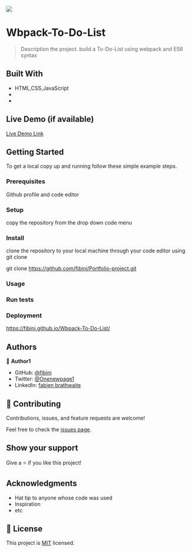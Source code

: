 ![](https://img.shields.io/badge/Microverse-blueviolet)

# Wbpack-To-Do-List

> Description the project.
build a To-Do-List using webpack and ES6 syntax


## Built With

- HTML,CSS,JavaScript
- 
- 

## Live Demo (if available)

[Live Demo Link]()


## Getting Started


To get a local copy up and running follow these simple example steps.

### Prerequisites
Github profile and code editor

### Setup
copy the repository from the drop down code menu

### Install
clone the repository to your local machine through your code editor using git clone

git clone https://github.com/fibini/Portfolio-project.git

### Usage

### Run tests

### Deployment
https://fibini.github.io/Wbpack-To-Do-List/



## Authors

👤 **Author1**

- GitHub: [@fibini](https://github.com/fibini)
- Twitter: [@Onenewpage1](https://twitter.com/Onenewpage1)
- LinkedIn: [fabien brathwaite](https://www.linkedin.com/in/fabien-brathwaite-91150822a/)

## 🤝 Contributing

Contributions, issues, and feature requests are welcome!

Feel free to check the [issues page](../../issues/).

## Show your support

Give a ⭐️ if you like this project!

## Acknowledgments

- Hat tip to anyone whose code was used
- Inspiration
- etc

## 📝 License

This project is [MIT](./MIT.md) licensed.
